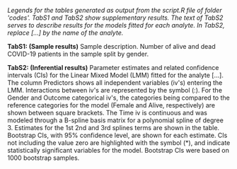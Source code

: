 _Legends for the tables generated as output from the script.R file of folder 'codes'. TabS1 and TabS2 show supplementary results. The text of TabS2 serves to describe results for the models fitted for each analyte. In TabS2, replace [...] by the name of the analyte._

__TabS1: (Sample results)__ Sample description. Number of alive and dead COVID-19 patients in the sample split by gender.

__TabS2: (Inferential results)__ Parameter estimates and related confidence intervals (CIs) for the Linear Mixed Model (LMM)
	fitted for the analyte [...]. The column Predictors shows all independent variables (iv's) entering the LMM.
	Interactions between iv's are represented by the symbol (:). For the Gender and Outcome categorical iv's, the
	categories being compared to the reference categories for the model (Female and Alive, respectively) are shown 
	between square brackets. The Time iv is continuous and was modeled through a B-spline basis matrix for a polynomial
	spline of degree 3. Estimates for the 1st 2nd and 3rd splines terms are shown in the table. Bootstrap CIs, with 95% 
	confidence level, are shown for each estimate. CIs not including the value zero are highlighted with the symbol (*),
	and indicate statistically significant variables for the model. Bootstrap CIs were based on 1000 bootstrap samples.